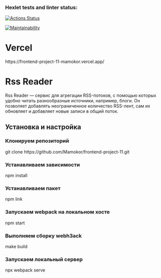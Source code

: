 ### Hexlet tests and linter status:
[![Actions Status](https://github.com/Mamokor/frontend-project-11/workflows/hexlet-check/badge.svg)](https://github.com/Mamokor/frontend-h3roject-11/actions)

[![Maintainability](https://api.codeclimate.com/v1/badges/32da283dfcde55462781/maintainability)](https://codeclimate.com/github/Mamokor/frontend-project-11/maintainability)

<h1>Vercel</h1>
https://frontend-project-11-mamokor.vercel.app/

<h1>Rss Reader</h1>

Rss Reader — сервис для агрегации RSS-потоков, с помощью которых удобно читать разнообразные источники, например, блоги. Он позволяет добавлять неограниченное количество RSS-лент, сам их обновляет и добавляет новые записи в общий поток.

<h2>Установка и настройка</h2>

<h3>Клонируем репозиторий</h3>
git clone https://github.com/Mamokor/frontend-project-11.git

<h3>Устанавливаем зависимости</h3>
npm install

<h3>Устанавливаем пакет</h3>
npm link

<h3>Запускаем webpack на локальном хосте</h3>
npm start

<h3>Выполняем сборку webh3ack</h3>
make build

<h3>Запускаем локальный сервер</h3>
npx webpack serve

